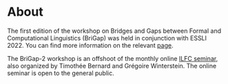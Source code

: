 # About

The first edition of the workshop on Bridges and Gaps between Formal and Computational Linguistics (BriGap) was held in conjunction with ESSLI 2022. 
You can find more information on the relevant [page](https://gdr-lift.loria.fr/bridges-and-gaps-workshop/).

The BriGap-2 workshop is an offshoot of the monthly online [ILFC seminar](https://gdr-lift.loria.fr/monthy-online-ilfc-seminar/), also organized by Timothée Bernard and Grégoire Winterstein.
The online seminar is open to the general public.
